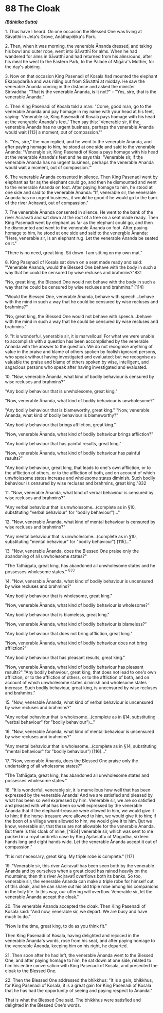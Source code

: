 # 88 The Cloak
***(Bāhitika Sutta)***

1\. Thus have I heard. On one occasion the Blessed One was living at Sāvatthī in Jeta's Grove, Anāthapiṇ̣̂ika's Park.

2\. Then, when it was morning, the venerable Ānanda dressed, and taking his bowl and outer robe, went into Sāvatthī for alms. When he had wandered for alms in Sāvatthī and had returned from his almsround, after his meal he went to the Eastern Park, to the Palace of Migāra's Mother, for the day's abiding.

3\. Now on that occasion King Pasenadi of Kosala had mounted the elephant Ekapuṇdarīka and was riding out from Sāvatthī at midday. He saw the venerable Ānanda coming in the distance and asked the minister Sirivaddha: "That is the venerable Ānanda, is it not?" - "Yes, sire, that is the venerable Ānanda."

4\. Then King Pasenadi of Kosala told a man: "Come, good man, go to the venerable Ānanda and pay homage in my name with your head at his feet, saying: 'Venerable sir, King Pasenadi of Kosala pays homage with his head at the venerable Ānanda's feet.' Then say this: 'Venerable sir, if the venerable Ānanda has no urgent business, perhaps the venerable Ānanda would wait [113] a moment, out of compassion.'"

5\. "Yes, sire," the man replied, and he went to the venerable Ānanda, and after paying homage to him, he stood at one side and said to the venerable Ānanda: "Venerable sir, King Pasenadi of Kosala pays homage with his head at the venerable Ānanda's feet and he says this: 'Venerable sir, if the venerable Ānanda has no urgent business, perhaps the venerable Ānanda would wait a moment, out of compassion.'"

6\. The venerable Ānanda consented in silence. Then King Pasenadi went by elephant as far as the elephant could go, and then he dismounted and went to the venerable Ānanda on foot. After paying homage to him, he stood at one side and said to the
venerable Ānanda: "If, venerable sir, the venerable Ānanda has no urgent business, it would be good if he would go to the bank of the river Aciravati, out of compassion."

7\. The venerable Ānanda consented in silence. He went to the bank of the river Aciravati and sat down at the root of a tree on a seat made ready. Then King Pasenadi went by elephant as far as the elephant could go, and then he dismounted and went to the venerable Ānanda on foot. After paying homage to him, he stood at one side and said to the venerable Ānanda: "Here, venerable sir, is an elephant rug. Let the venerable Ānanda be seated on it."

"There is no need, great king. Sit down. I am sitting on my own mat."

8\. King Pasenadi of Kosala sat down on a seat made ready and said: "Venerable Ānanda, would the Blessed One behave with the body in such a way that he could be censured by wise recluses and brahmins?"831

"No, great king, the Blessed One would not behave with the body in such a way that he could be censured by wise recluses and brahmins." [114]

"Would the Blessed One, venerable Ānanda, behave with speech...behave with the mind in such a way that he could be censured by wise recluses and brahmins?"

"No, great king, the Blessed One would not behave with speech...behave with the mind in such a way that he could be censured by wise recluses and brahmins."

9\. "It is wonderful, yenerable sir, it is marvellous! For what we were unable to accomplish with a question has been accomplished by the venerable Ānanda with the answer to the question. We do not recognise anything of value in the praise and blame of others spoken by foolish ignorant persons, who speak without having investigated and evaluated; but we recognise as valuable the praise and blame of others spoken by wise, intelligent, and sagacious persons who speak after having investigated and evaluated.

10\. "Now, venerable Ānanda, what kind of bodily behaviour is censured by wise recluses and brahmins?"

"Any bodily behaviour that is unwholesome, great king."

"Now, venerable Ānanda, what kind of bodily behaviour is unwholesome?"

"Any bodily behaviour that is blameworthy, great king."
"Now, venerable Ānanda, what kind of bodily behaviour is blameworthy?"

"Any bodily behaviour that brings affliction, great king."

"Now, venerable Ānanda, what kind of bodily behaviour brings affliction?"

"Any bodily behaviour that has painful results, great king."

"Now, venerable Ānanda, what kind of bodily behaviour has painful results?"

"Any bodily behaviour, great king, that leads to one's own affliction, or to the affliction of others, or to the affliction of both, and on account of which unwholesome states increase and wholesome states diminish. Such bodily behaviour is censured by wise recluses and brahmins, great king."832

11\. "Now, venerable Ānanda, what kind of verbal behaviour is censured by wise recluses and brahmins?"

"Any verbal behaviour that is unwholesome...(complete as in §10, substituting "verbal behaviour" for "bodily behaviour")..."

12\. "Now, venerable Ānanda, what kind of mental behaviour is censured by wise recluses and brahmins?"

"Any mental behaviour that is unwholesome...(complete as in §10, substituting "mental behaviour" for "bodily behaviour") [115]..."

13\. "Now, venerable Ānanda, does the Blessed One praise only the abandoning of all unwholesome states?"

"The Tathāgata, great king, has abandoned all unwholesome states and he possesses wholesome states." ${ }^{833}$

14\. "Now, venerable Ānanda, what kind of bodily behaviour is uncensured by wise recluses and brahmins?"

"Any bodily behaviour that is wholesome, great king."

"Now, venerable Ānanda, what kind of bodily behaviour is wholesome?"

"Any bodily behaviour that is blameless, great king."

"Now, venerable Ānanda, what kind of bodily behaviour is blameless?"

"Any bodily behaviour that does not bring affliction, great king."

"Now, venerable Ānanda, what kind of bodily behaviour does not bring affliction?"

"Any bodily behaviour that has pleasant results, great king."

"Now, venerable Ānanda, what kind of bodily behaviour has pleasant results?"
"Any bodily behaviour, great king, that does not lead to one's own affliction, or to the affliction of others, or to the affliction of both, and on account of which unwholesome states diminish and wholesome states increase. Such bodily behaviour, great king, is uncensured by wise recluses and brahmins."

15\. "Now, venerable Ānanda, what kind of verbal behaviour is uncensured by wise recluses and brahmins?"

"Any verbal behaviour that is wholesome...(complete as in §14, substituting "verbal behaviour" for "bodily behaviour")..."

16\. "Now, venerable Ānanda, what kind of mental behaviour is uncensured by wise recluses and brahmins?"

"Any mental behaviour that is wholesome...(complete as in §14, substituting "mental behaviour" for "bodily behaviour") [116]..."

17\. "Now, venerable Ānanda, does the Blessed One praise only the undertaking of all wholesome states?"

"The Tathāgata, great king, has abandoned all unwholesome states and possesses wholesome states."

18\. "It is wonderful, venerable sir, it is marvellous how well that has been expressed by the venerable Ānanda! And we are satisfied and pleased by what has been so well expressed by him. Venerable sir, we are so satisfied and pleased with what has been so well expressed by the venerable Ānanda that if the elephant-treasure were allowed to him, we would give it to him; if the horse-treasure were allowed to him, we would give it to him; if the boon of a village were allowed to him, we would give it to him. But we know, venerable sir, that these are not allowable for the venerable Ānanda. But there is this cloak of mine, [^834] venerable sir, which was sent to me packed in a royal umbrella case by King Ajātasattu of Magadha, sixteen hands long and eight hands wide. Let the venerable Ānanda accept it out of compassion."

"It is not necessary, great king. My triple robe is complete." [117]

19\. "Venerable sir, this river Aciravatī has been seen both by the venerable Ānanda and by ourselves when a great cloud has rained heavily on the mountains; then this river Aciravatī overflows both its banks. So too, venerable sir, the venerable Ānanda can make a triple robe for himself out of this cloak, and he can share out his old triple robe among his companions in the holy life. In this way, our offering will overflow. Venerable sir, let the venerable Ānanda accept the cloak."

20\. The venerable Ānanda accepted the cloak. Then King Pasenadi of Kosala said: "And now, venerable sir, we depart. We are busy and have much to do."

"Now is the time, great king, to do as you think fit."

Then King Pasenadi of Kosala, having delighted and rejoiced in the venerable Ānanda's words, rose from his seat, and after paying homage to the venerable Ānanda, keeping him on his right, he departed.

21\. Then soon after he had left, the venerable Ānanda went to the Blessed One, and after paying homage to him, he sat down at one side, related to him his entire conversation with King Pasenadi of Kosala, and presented the cloak to the Blessed One.

22\. Then the Blessed One addressed the bhikkhus: "It is a gain, bhikkhus, for King Pasenadi of Kosala, it is a great gain for King Pasenadi of Kosala that he has had the opportunity of seeing and paying respect to Ānanda."

That is what the Blessed One said. The bhikkhus were satisfied and delighted in the Blessed One's words.